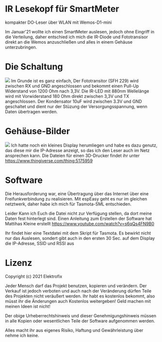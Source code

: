 # IR Lesekopf für SmartMeter
kompakter DO-Leser über WLAN mit Wemos-D1-mini

Im Januar'21 wollte ich einen SmartMeter auslesen, jedoch ohne Eingriff in die Verteilung, daher entschied ich mich die IR-Diode und Fototransisor direkt an die Wemos anzuschließen und alles in einem Gehäuse unterzubringen.

# Die Schaltung
![](https://github.com/Elektrofix-OL/IR-Lesekopf-fuer-SmartMeter-/blob/main/Eagle/sch.gif)
Im Grunde ist es ganz einfach, Der Fototransitor (SFH 229) wird zwischen RX und GND angeschlossen und bekommt einen Pull-Up Widerstand von 1200 Ohm nach 3,3V. Die IR-LED mit 880nm Wellelänge wird mit Vorwiderstand 180 Ohm direkt zwischen 3,3V und TX angeschlossen.
Der Kondensator 10uF wird zwischen 3.3V und GND geschaltet und dient nur der Stüzung der Versorgungsspannung, wenn Daten übertragen werden.

# Gehäuse-Bilder
![](https://github.com/Elektrofix-OL/IR-Lesekopf-fuer-SmartMeter-/blob/main/Fotos/Back.JPG)
Ich hatte noch ein kleines Display herumliegen und habe es dazu genutz, das diese mir die IP-Adresse anzeigt, so das ich den Leser auch im Netz ansprechen kann.
Die Dateien für einen 3D-Drucker findet ihr unter https://www.thingiverse.com/thing:5175959
# Software
Die Herausforderung war, eine Übertragung über das Internet über eine Freifunkverbindung zu realisieren. Mit espEasy geht es nur im gleichen netztwerk, daher habe ich mich für Tasmota-SML entschieden.

Leider Kann ich Euch die Datei nicht zur Verfügung stellen, da dort meine Daten fest hinterlegt sind. Einen Anleitung zum Erstellen der Software hat Mattihas Kleine erstellt https://www.youtube.com/watch?v=s6qQs4FN9B0

Ihr findet hier eine Textdatei mit dem Skript für Tasmota. Es bewirkt nicht nur das Auslesen, sondert gibt auch in den ersten 30 Sec. auf dem Display die IP-Adresse, SSID und RSSI aus

# Lizenz
Copyright (c) 2021 Elektrofix

Jeder Mensch darf das Projekt benutzen, kopieren und verändern. Der Verkauf ist jedoch verboten und auch nach der Veränderung dürfen Teile des Projekten nicht veräußert werden. Ihr habt es kostenlos bekommt, also müsst ihr die Änderungen auch Kostenlos weitergeben! Geld machen mit meinen Ideen ist nicht!

Der obige Urheberrechtshinweis und dieser Genehmigungshinweis müssen in alle Kopien oder wesentlichen Teile der Software aufgenommen werden.

Alles macht ihr aus eigenes Risiko, Haftung und Gewährleistung über nehme ich keine.
